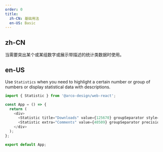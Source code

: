 ```yaml
---
order: 0
title:
  zh-CN: 基础用法
  en-US: Basic
---
```


## zh-CN

当需要突出某个或某组数字或展示带描述的统计类数据时使用。

## en-US

Use `Statistics` when you need to highlight a certain number or group of numbers or display statistical data with descriptions.

```js
import { Statistic } from '@arco-design/web-react';

const App = () => {
  return (
    <div>
      <Statistic title="Downloads" value={125670} groupSeparator style={{ marginRight: 60 }} />
      <Statistic extra="Comments" value={40509} groupSeparator precision={2} />
    </div>
  );
};

export default App;
```
